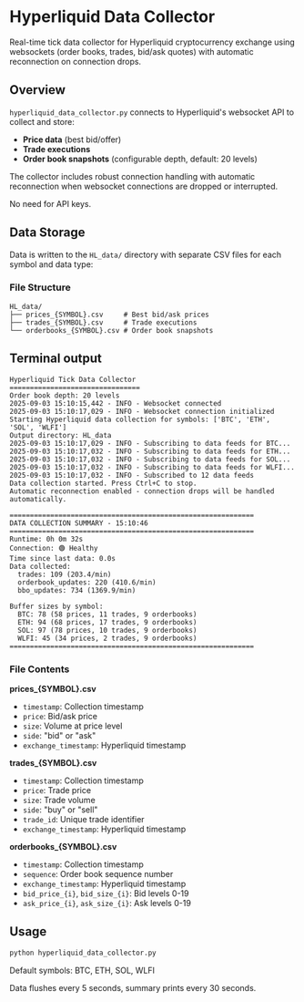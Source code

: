 # Hyperliquid Data Collector

Real-time tick data collector for Hyperliquid cryptocurrency exchange using websockets (order books, trades, bid/ask quotes) with automatic reconnection on connection drops.

## Overview

`hyperliquid_data_collector.py` connects to Hyperliquid's websocket API to collect and store:
- **Price data** (best bid/offer)
- **Trade executions** 
- **Order book snapshots** (configurable depth, default: 20 levels)

The collector includes robust connection handling with automatic reconnection when websocket connections are dropped or interrupted.

No need for API keys.

## Data Storage

Data is written to the `HL_data/` directory with separate CSV files for each symbol and data type:

### File Structure
```
HL_data/
├── prices_{SYMBOL}.csv     # Best bid/ask prices
├── trades_{SYMBOL}.csv     # Trade executions
└── orderbooks_{SYMBOL}.csv # Order book snapshots
```

## Terminal output
```
Hyperliquid Tick Data Collector
================================
Order book depth: 20 levels
2025-09-03 15:10:15,442 - INFO - Websocket connected
2025-09-03 15:10:17,029 - INFO - Websocket connection initialized
Starting Hyperliquid data collection for symbols: ['BTC', 'ETH', 'SOL', 'WLFI']
Output directory: HL_data
2025-09-03 15:10:17,029 - INFO - Subscribing to data feeds for BTC...
2025-09-03 15:10:17,032 - INFO - Subscribing to data feeds for ETH...
2025-09-03 15:10:17,032 - INFO - Subscribing to data feeds for SOL...
2025-09-03 15:10:17,032 - INFO - Subscribing to data feeds for WLFI...
2025-09-03 15:10:17,032 - INFO - Subscribed to 12 data feeds
Data collection started. Press Ctrl+C to stop.
Automatic reconnection enabled - connection drops will be handled automatically.

============================================================
DATA COLLECTION SUMMARY - 15:10:46
============================================================
Runtime: 0h 0m 32s
Connection: 🟢 Healthy
Time since last data: 0.0s
Data collected:
  trades: 109 (203.4/min)
  orderbook_updates: 220 (410.6/min)
  bbo_updates: 734 (1369.9/min)

Buffer sizes by symbol:
  BTC: 78 (58 prices, 11 trades, 9 orderbooks)
  ETH: 94 (68 prices, 17 trades, 9 orderbooks)
  SOL: 97 (78 prices, 10 trades, 9 orderbooks)
  WLFI: 45 (34 prices, 2 trades, 9 orderbooks)
============================================================
```

### File Contents

**prices_{SYMBOL}.csv**
- `timestamp`: Collection timestamp
- `price`: Bid/ask price
- `size`: Volume at price level
- `side`: "bid" or "ask"
- `exchange_timestamp`: Hyperliquid timestamp

**trades_{SYMBOL}.csv**
- `timestamp`: Collection timestamp
- `price`: Trade price
- `size`: Trade volume
- `side`: "buy" or "sell"
- `trade_id`: Unique trade identifier
- `exchange_timestamp`: Hyperliquid timestamp

**orderbooks_{SYMBOL}.csv**
- `timestamp`: Collection timestamp
- `sequence`: Order book sequence number
- `exchange_timestamp`: Hyperliquid timestamp
- `bid_price_{i}`, `bid_size_{i}`: Bid levels 0-19
- `ask_price_{i}`, `ask_size_{i}`: Ask levels 0-19

## Usage

```python
python hyperliquid_data_collector.py
```

Default symbols: BTC, ETH, SOL, WLFI

Data flushes every 5 seconds, summary prints every 30 seconds.


